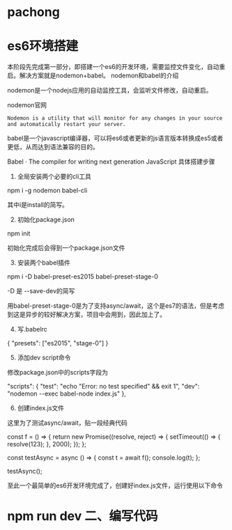 # pachong
es6环境搭建
=====

本阶段先完成第一部分，即搭建一个es6的开发环境，需要监控文件变化，自动重启。解决方案就是nodemon+babel。
nodemon和babel的介绍

nodemon是一个nodejs应用的自动监控工具，会监听文件修改，自动重启。

nodemon官网

    Nodemon is a utility that will monitor for any changes in your source and automatically restart your server.

babel是一个javascript编译器，可以将es6或者更新的js语言版本转换成es5或者更低，从而达到语法兼容的目的。

Babel · The compiler for writing next generation JavaScript
具体搭建步骤

1. 全局安装两个必要的cli工具

npm i -g nodemon babel-cli

其中i是install的简写。

2. 初始化package.json

npm init

初始化完成后会得到一个package.json文件

3. 安装两个babel插件

npm i -D babel-preset-es2015 babel-preset-stage-0

-D 是 --save-dev的简写

用babel-preset-stage-0是为了支持async/await，这个是es7的语法，但是考虑到这是异步的较好解决方案，项目中会用到，因此加上了。

4. 写.babelrc

{
    "presets": ["es2015", "stage-0"]
}

5. 添加dev script命令

修改package.json中的scripts字段为

"scripts": {
    "test": "echo \"Error: no test specified\" && exit 1",
    "dev": "nodemon --exec babel-node index.js"
  },

6. 创建index.js文件

这里为了测试async/await，贴一段经典代码

const f = () => {
return new Promise((resolve, reject) => {
    setTimeout(() => {
      resolve(123);
    }, 2000);
  });
};

const testAsync = async () => {
const t = await f();
  console.log(t);
};

testAsync();

至此一个最简单的es6开发环境完成了，创建好index.js文件，运行使用以下命令

npm run dev
二、编写代码
=====

